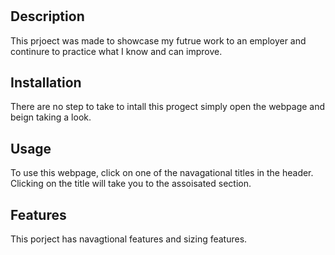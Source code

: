 # <portfoolio-beginning>

## Description

This prjoect was made to showcase my futrue work to an employer and continure to practice what I know and can improve.

## Installation

There are no step to take to intall this progect simply open the webpage and beign taking a look.

## Usage

To use this webpage, click on one of the navagational titles in the header. Clicking on the title will take you to the assoisated section.


## Features

This porject has navagtional features and sizing features.

